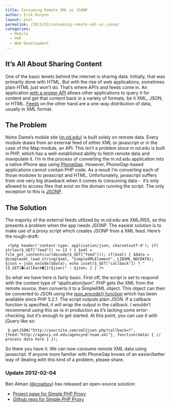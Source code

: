 ```yaml
---
title: Consuming Remote XML as JSONP
author: Erik Runyon
layout: post
permalink: /2011/01/consuming-remote-xml-as-jsonp/
categories:
  - Mobile
  - PHP
  - Web Development
---
```

## It’s All About Sharing Content

One of the basic tenets behind the internet is sharing data. Initially, that was primarily done with HTML. But with the rise of web applications, sometimes plain HTML just won’t do. That’s where API’s and feeds come in. An application [with a proper API][1] allows other applications to query it for content and get that content back in a variety of formats, be it XML, JSON, or HTML. [Feeds][2] on the other hand are a one-way distribution of data, usually in XML format.<!-- more -->

## The Problem

Notre Dame’s mobile site ([m.nd.edu][3]) is built solely on remote data. Every module draws from an external feed of either XML or javascript or in the case of the Map module, an API. This isn’t a problem since m.nd.edu is built in PHP, which has a well-established ability to fetch remote data and manipulate it. I’m in the process of converting the m.nd.edu application into a native iPhone app using [PhoneGap][4]. However, PhoneGap-based applications cannot contain PHP code. As a result I’m converting each of those modules to javascript and HTML. Unfortunately, javascript suffers from one very big drawback when it comes to consuming data -  it’s only allowed to access files that exist on the domain running the script. The only exception to this is [JSONP][5].<!--more-->

## The Solution

The majority of the external feeds utilized by m.nd.edu are XML/RSS, so this presents a problem when the app needs JSONP. The easiest solution is to make use of a proxy script which creates JSONP from a XML feed. Here’s the rough-draft:

<pre><code class="php"> &lt;?php header('content-type: application/json; charset=utf-8'); if( strlen($_GET["feed"]) &gt;= 13 ) { $xml = file_get_contents(urldecode($_GET["feed"])); if($xml) { $data = @simplexml_load_string($xml, "SimpleXMLElement", LIBXML_NOCDATA); $json = json_encode($data); echo isset($_GET["callback"]) ? "{$_GET[�callback�]}($json)" : $json; } } ?&gt; </code></pre>

So what we have here is fairly basic. First off, the script is set to respond with the content type of “application/json”. PHP gets the XML from the remote source, then converts it to a SimpleXML object. This object can then be converted to JSON using the [json_encode() function][6] which has been available since PHP 5.2.1. The script outputs plain JSON. If a callback function is specified, it will wrap the output in the callback. I wouldn’t recommend using this as-is in production as it’s lacking some error-checking, but it’s enough to get started. At this point, you can use it with jQuery like so:

<pre><code class="javascript"> $.getJSON("http://yoursite.com/xml2json.php?callback=?", {feed:"http://agency.nd.edu/agencynd-team.xml"}, function(data) { // process data here } }); </code></pre>

So there you have it. We can now consume remote XML data using javascript. If anyone more familiar with PhoneGap knows of an easier/better way of dealing with this kind of a problem, please share.

### Update 2012-02-04

Ben Alman ([@cowboy][7]) has released an open-source solution:

*   [Project page for Simple PHP Proxy][8]
*   [Github repo for Simple PHP Proxy][9]

 [1]: http://en.wikipedia.org/wiki/Api
 [2]: http://en.wikipedia.org/wiki/News_feed
 [3]: http://m.nd.edu
 [4]: http://phonegap.com
 [5]: http://en.wikipedia.org/wiki/Json#JSONP
 [6]: http://php.net/manual/en/function.json-encode.php
 [7]: http://twitter.com/cowboy
 [8]: http://benalman.com/projects/php-simple-proxy/
 [9]: https://github.com/cowboy/php-simple-proxy